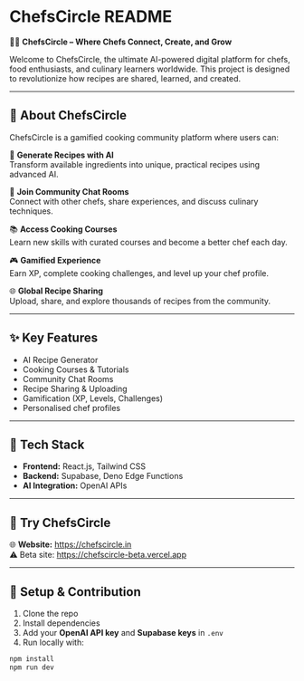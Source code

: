 # ChefsCircle README

👩‍🍳 **ChefsCircle – Where Chefs Connect, Create, and Grow**

Welcome to ChefsCircle, the ultimate AI-powered digital platform for chefs, food enthusiasts, and culinary learners worldwide. This project is designed to revolutionize how recipes are shared, learned, and created.

---

## 🚀 **About ChefsCircle**

ChefsCircle is a gamified cooking community platform where users can:

🍲 **Generate Recipes with AI**  
Transform available ingredients into unique, practical recipes using advanced AI.

💬 **Join Community Chat Rooms**  
Connect with other chefs, share experiences, and discuss culinary techniques.

📚 **Access Cooking Courses**  
Learn new skills with curated courses and become a better chef each day.

🎮 **Gamified Experience**  
Earn XP, complete cooking challenges, and level up your chef profile.

🌐 **Global Recipe Sharing**  
Upload, share, and explore thousands of recipes from the community.

---

## ✨ **Key Features**

- AI Recipe Generator  
- Cooking Courses & Tutorials  
- Community Chat Rooms  
- Recipe Sharing & Uploading  
- Gamification (XP, Levels, Challenges)
- Personalised chef profiles

---

## 🔧 **Tech Stack**

- **Frontend:** React.js, Tailwind CSS  
- **Backend:** Supabase, Deno Edge Functions  
- **AI Integration:** OpenAI APIs

---

## 📲 **Try ChefsCircle**

🌐 **Website:** https://chefscircle.in  
⚠️ Beta site: https://chefscircle-beta.vercel.app

---

## 📝 **Setup & Contribution**

1. Clone the repo  
2. Install dependencies  
3. Add your **OpenAI API key** and **Supabase keys** in `.env`  
4. Run locally with:

```bash
npm install
npm run dev
